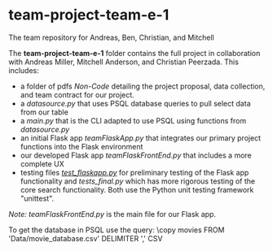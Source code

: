 # team-project-team-e-1
The team repository for Andreas, Ben, Christian, and Mitchell

The **team-project-team-e-1** folder contains the full project in collaboration with Andreas Miller, Mitchell Anderson, and Christian Peerzada. This includes:
  - a folder of pdfs *Non-Code* detailing the project proposal, data collection, and team contract for our project.
  - a *datasource.py* that uses PSQL database queries to pull select data from our table
  - a *main.py* that is the CLI adapted to use PSQL using functions from *datasource.py*
  - an initial Flask app *teamFlaskApp.py* that integrates our primary project functions into the Flask environment
  - our developed Flask app *teamFlaskFrontEnd.py* that includes a more complete UX
  - testing files <ins>*test_flaskapp.py*</ins> for preliminary testing of the Flask app functionality and *tests_final.py* which has more rigorous testing of the core search functionality. Both use the Python unit testing framework "unittest".

*Note:* *teamFlaskFrontEnd.py* is the main file for our Flask app.

To get the database in PSQL use the query:
\copy movies FROM 'Data/movie_database.csv' DELIMITER ',' CSV
